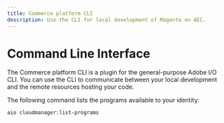 ```yaml
---
title: Commerce platform CLI
description: Use the CLI for local development of Magento on AEC.
---
```


# Command Line Interface

The Commerce platform CLI is a plugin for the general-purpose Adobe I/O CLI. You can use the CLI to communicate between your local development and the remote resources hosting your code.

The following command lists the programs available to your identity:

```bash
aio cloudmanager:list-programs
```
